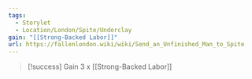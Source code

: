 ```yaml
---
tags:
  - Storylet
  - Location/London/Spite/Underclay
gain: "[[Strong-Backed Labor]]"
url: https://fallenlondon.wiki/wiki/Send_an_Unfinished_Man_to_Spite
---
```


> [!success]
> Gain 3 x [[Strong-Backed Labor]]